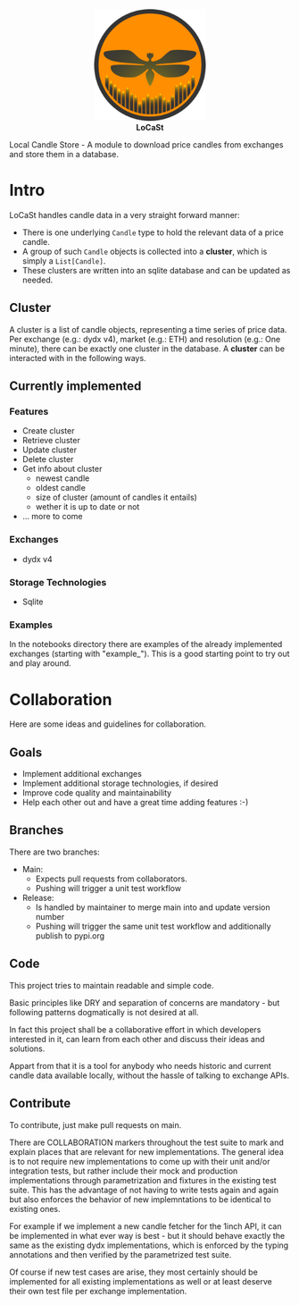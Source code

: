 <div align="center"><img src="icons/halloween_3@3x.png" alt="" width="200"></td></div>
<b><center>LoCaSt</center></b>

Local Candle Store - A module to download price candles from exchanges and store them in a database.

# Intro
LoCaSt handles candle data in a very straight forward manner: 
- There is one underlying `Candle` type to hold the relevant data of a price candle.
- A group of such `Candle` objects is collected into a **cluster**, which is simply a `List[Candle]`.
- These clusters are written into an sqlite database and can be updated as needed.

## Cluster
A cluster is a list of candle objects, representing a time series of price data. Per exchange (e.g.: dydx v4), market (e.g.: ETH) and resolution (e.g.: One minute), there can be exactly one cluster in the database. A **cluster** can be interacted with in the following ways.

## Currently implemented

### Features
- Create cluster
- Retrieve cluster 
- Update cluster 
- Delete cluster
- Get info about cluster
    - newest candle
    - oldest candle
    - size of cluster (amount of candles it entails)
    - wether it is up to date or not
- ... more to come

### Exchanges
- dydx v4

### Storage Technologies
- Sqlite

### Examples
In the notebooks directory there are examples of the already implemented exchanges (starting with "example_"). This is a good starting point to try out and play around.

# Collaboration
Here are some ideas and guidelines for collaboration.

## Goals
- Implement additional exchanges 
- Implement additional storage technologies, if desired
- Improve code quality and maintainability
- Help each other out and have a great time adding features :-)

## Branches
There are two branches:
- Main: 
    - Expects pull requests from collaborators.
    - Pushing will trigger a unit test workflow
- Release: 
    - Is handled by maintainer to merge main into and update version number
    - Pushing will trigger the same unit test workflow and additionally publish to pypi.org

## Code
This project tries to maintain readable and simple code.

Basic principles like DRY and separation of concerns are mandatory - but following patterns dogmatically is not desired at all.

In fact this project shall be a collaborative effort in which developers interested in it, can learn from each other and discuss their ideas and solutions. 

Appart from that it is a tool for anybody who needs historic and current candle data available locally, without the hassle of talking to exchange APIs.

## Contribute
To contribute, just make pull requests on main.

There are COLLABORATION markers throughout the test suite to mark and explain places that are relevant for new implementations. The general idea is to not require new implementations to come up with their unit and/or integration tests, but rather include their mock and production implementations through parametrization and fixtures in the existing test suite. This has the advantage of not having to write tests again and again but also enforces the behavior of new implemntations to be identical to existing ones. 

For example if we implement a new candle fetcher for the 1inch API, it can be implemented in what ever way is best - but it should behave exactly the same as the existing dydx implementations, which is enforced by the typing annotations and then verified by the parametrized test suite.

Of course if new test cases are arise, they most certainly should be implemented for all existing implementations as well or at least deserve their own test file per exchange implementation. 